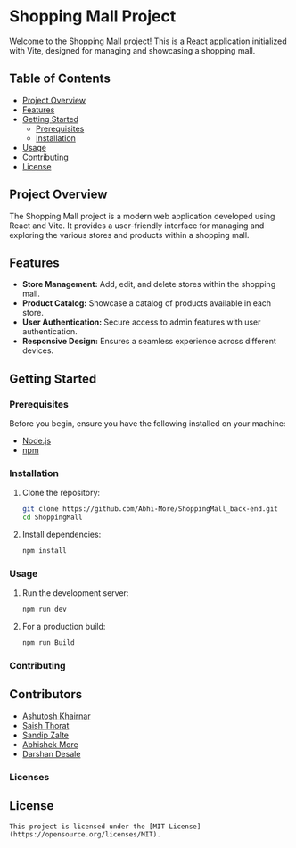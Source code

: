 # Shopping Mall Project

Welcome to the Shopping Mall project! This is a React application initialized with Vite, designed for managing and showcasing a shopping mall.

## Table of Contents
- [Project Overview](#project-overview)
- [Features](#features)
- [Getting Started](#getting-started)
  - [Prerequisites](#prerequisites)
  - [Installation](#installation)
- [Usage](#usage)
- [Contributing](#contributing)
- [License](#license)

## Project Overview

The Shopping Mall project is a modern web application developed using React and Vite. It provides a user-friendly interface for managing and exploring the various stores and products within a shopping mall.

## Features

- **Store Management:** Add, edit, and delete stores within the shopping mall.
- **Product Catalog:** Showcase a catalog of products available in each store.
- **User Authentication:** Secure access to admin features with user authentication.
- **Responsive Design:** Ensures a seamless experience across different devices.

## Getting Started

### Prerequisites

Before you begin, ensure you have the following installed on your machine:

- [Node.js](https://nodejs.org/)
- [npm](https://www.npmjs.com/)

### Installation

1. Clone the repository:

   ```bash
   git clone https://github.com/Abhi-More/ShoppingMall_back-end.git
   cd ShoppingMall

2. Install dependencies:
    ```bash
    npm install

### Usage

1. Run the development server:
    ```bash
    npm run dev

2. For a production build:
    ```bash
    npm run Build

### Contributing
## Contributors

- [Ashutosh Khairnar](https://github.com/Ashutoshk2002) 
- [Saish Thorat](https://github.com/git-saish-18)
- [Sandip Zalte](https://github.com/GitSandip)
- [Abhishek More](https://github.com/Abhi-More)
- [Darshan Desale](https://github.com/darshan9396)

### Licenses
## License

    This project is licensed under the [MIT License](https://opensource.org/licenses/MIT).

